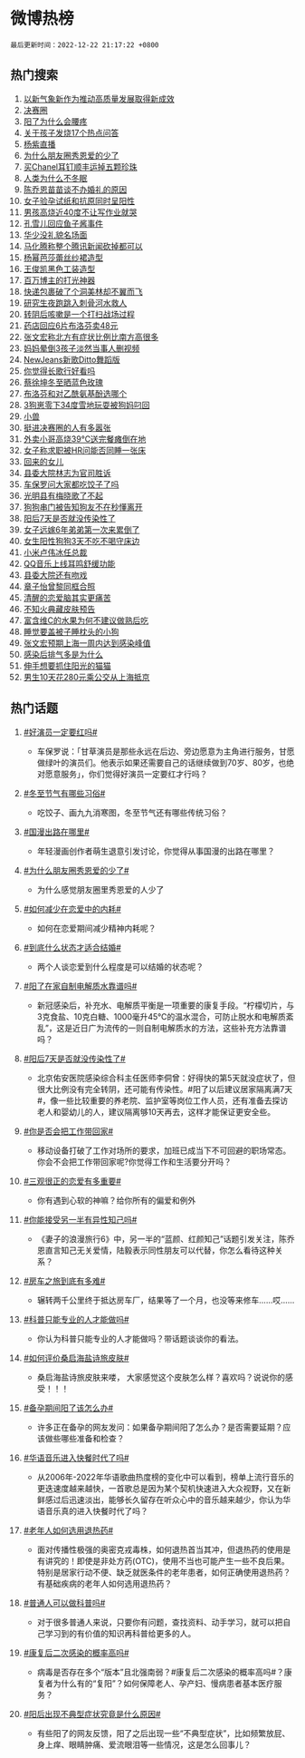 # 微博热榜

`最后更新时间：2022-12-22 21:17:22 +0800`

## 热门搜索

1. [以新气象新作为推动高质量发展取得新成效](https://m.weibo.cn/search?containerid=100103type%3D1%26t%3D10%26q%3D%23%E4%BB%A5%E6%96%B0%E6%B0%94%E8%B1%A1%E6%96%B0%E4%BD%9C%E4%B8%BA%E6%8E%A8%E5%8A%A8%E9%AB%98%E8%B4%A8%E9%87%8F%E5%8F%91%E5%B1%95%E5%8F%96%E5%BE%97%E6%96%B0%E6%88%90%E6%95%88%23&stream_entry_id=51&isnewpage=1&extparam=seat%3D1%26dgr%3D0%26pos%3D0%26c_type%3D51%26filter_type%3Drealtimehot%26cate%3D10103%26display_time%3D1671715041%26pre_seqid%3D1671715041605018944122&luicode=10000011&lfid=106003type%253D25%2526t%253D3%2526disable_hot%253D1%2526filter_type%253Drealtimehot)
1. [决赛圈](https://m.weibo.cn/search?containerid=100103type%3D1%26t%3D10%26q%3D%E5%86%B3%E8%B5%9B%E5%9C%88&stream_entry_id=31&isnewpage=1&extparam=seat%3D1%26dgr%3D0%26pos%3D0%26q%3D%25E5%2586%25B3%25E8%25B5%259B%25E5%259C%2588%26filter_type%3Drealtimehot%26cate%3D5001%26band_rank%3D1%26flag%3D1%26stream_entry_id%3D31%26c_type%3D31%26realpos%3D1%26lcate%3D5001%26display_time%3D1671715041%26pre_seqid%3D1671715041605018944122&luicode=10000011&lfid=106003type%253D25%2526t%253D3%2526disable_hot%253D1%2526filter_type%253Drealtimehot)
1. [阳了为什么会腰疼](https://m.weibo.cn/search?containerid=100103type%3D1%26t%3D10%26q%3D%23%E9%98%B3%E4%BA%86%E4%B8%BA%E4%BB%80%E4%B9%88%E4%BC%9A%E8%85%B0%E7%96%BC%23&stream_entry_id=31&isnewpage=1&extparam=seat%3D1%26dgr%3D0%26pos%3D1%26q%3D%2523%25E9%2598%25B3%25E4%25BA%2586%25E4%25B8%25BA%25E4%25BB%2580%25E4%25B9%2588%25E4%25BC%259A%25E8%2585%25B0%25E7%2596%25BC%2523%26filter_type%3Drealtimehot%26cate%3D5001%26band_rank%3D2%26flag%3D0%26stream_entry_id%3D31%26c_type%3D31%26realpos%3D2%26lcate%3D5001%26display_time%3D1671715041%26pre_seqid%3D1671715041605018944122&luicode=10000011&lfid=106003type%253D25%2526t%253D3%2526disable_hot%253D1%2526filter_type%253Drealtimehot)
1. [关于孩子发烧17个热点问答](https://m.weibo.cn/search?containerid=100103type%3D1%26t%3D10%26q%3D%23%E5%85%B3%E4%BA%8E%E5%AD%A9%E5%AD%90%E5%8F%91%E7%83%A717%E4%B8%AA%E7%83%AD%E7%82%B9%E9%97%AE%E7%AD%94%23&stream_entry_id=31&isnewpage=1&extparam=seat%3D1%26dgr%3D0%26pos%3D2%26q%3D%2523%25E5%2585%25B3%25E4%25BA%258E%25E5%25AD%25A9%25E5%25AD%2590%25E5%258F%2591%25E7%2583%25A717%25E4%25B8%25AA%25E7%2583%25AD%25E7%2582%25B9%25E9%2597%25AE%25E7%25AD%2594%2523%26filter_type%3Drealtimehot%26cate%3D5001%26band_rank%3D3%26flag%3D0%26stream_entry_id%3D31%26c_type%3D31%26realpos%3D3%26lcate%3D5001%26display_time%3D1671715041%26pre_seqid%3D1671715041605018944122&luicode=10000011&lfid=106003type%253D25%2526t%253D3%2526disable_hot%253D1%2526filter_type%253Drealtimehot)
1. [杨紫直播](https://m.weibo.cn/search?containerid=100103type%3D1%26t%3D10%26q%3D%23%E6%9D%A8%E7%B4%AB%E7%9B%B4%E6%92%AD%23&stream_entry_id=31&isnewpage=1&extparam=seat%3D1%26dgr%3D0%26pos%3D3%26q%3D%2523%25E6%259D%25A8%25E7%25B4%25AB%25E7%259B%25B4%25E6%2592%25AD%2523%26filter_type%3Drealtimehot%26cate%3D5001%26band_rank%3D4%26flag%3D1%26stream_entry_id%3D31%26c_type%3D31%26realpos%3D4%26lcate%3D5001%26display_time%3D1671715041%26pre_seqid%3D1671715041605018944122&luicode=10000011&lfid=106003type%253D25%2526t%253D3%2526disable_hot%253D1%2526filter_type%253Drealtimehot)
1. [为什么朋友圈秀恩爱的少了](https://m.weibo.cn/search?containerid=100103type%3D1%26t%3D10%26q%3D%23%E4%B8%BA%E4%BB%80%E4%B9%88%E6%9C%8B%E5%8F%8B%E5%9C%88%E7%A7%80%E6%81%A9%E7%88%B1%E7%9A%84%E5%B0%91%E4%BA%86%23&stream_entry_id=31&isnewpage=1&extparam=seat%3D1%26dgr%3D0%26pos%3D4%26q%3D%2523%25E4%25B8%25BA%25E4%25BB%2580%25E4%25B9%2588%25E6%259C%258B%25E5%258F%258B%25E5%259C%2588%25E7%25A7%2580%25E6%2581%25A9%25E7%2588%25B1%25E7%259A%2584%25E5%25B0%2591%25E4%25BA%2586%2523%26filter_type%3Drealtimehot%26cate%3D5001%26band_rank%3D5%26flag%3D1%26stream_entry_id%3D31%26c_type%3D31%26realpos%3D5%26lcate%3D5001%26display_time%3D1671715041%26pre_seqid%3D1671715041605018944122&luicode=10000011&lfid=106003type%253D25%2526t%253D3%2526disable_hot%253D1%2526filter_type%253Drealtimehot)
1. [买Chanel耳钉顺丰运掉五颗珍珠](https://m.weibo.cn/search?containerid=100103type%3D1%26t%3D10%26q%3D%23%E4%B9%B0Chanel%E8%80%B3%E9%92%89%E9%A1%BA%E4%B8%B0%E8%BF%90%E6%8E%89%E4%BA%94%E9%A2%97%E7%8F%8D%E7%8F%A0%23&stream_entry_id=31&isnewpage=1&extparam=seat%3D1%26dgr%3D0%26pos%3D5%26q%3D%2523%25E4%25B9%25B0Chanel%25E8%2580%25B3%25E9%2592%2589%25E9%25A1%25BA%25E4%25B8%25B0%25E8%25BF%2590%25E6%258E%2589%25E4%25BA%2594%25E9%25A2%2597%25E7%258F%258D%25E7%258F%25A0%2523%26filter_type%3Drealtimehot%26cate%3D5001%26band_rank%3D6%26flag%3D0%26stream_entry_id%3D31%26c_type%3D31%26realpos%3D6%26lcate%3D5001%26display_time%3D1671715041%26pre_seqid%3D1671715041605018944122&luicode=10000011&lfid=106003type%253D25%2526t%253D3%2526disable_hot%253D1%2526filter_type%253Drealtimehot)
1. [人类为什么不冬眠](https://m.weibo.cn/search?containerid=100103type%3D1%26t%3D10%26q%3D%23%E4%BA%BA%E7%B1%BB%E4%B8%BA%E4%BB%80%E4%B9%88%E4%B8%8D%E5%86%AC%E7%9C%A0%23&stream_entry_id=31&isnewpage=1&extparam=seat%3D1%26dgr%3D0%26adid%3D175722%26topic_ad%3D1%26pos%3D6%26q%3D%2523%25E4%25BA%25BA%25E7%25B1%25BB%25E4%25B8%25BA%25E4%25BB%2580%25E4%25B9%2588%25E4%25B8%258D%25E5%2586%25AC%25E7%259C%25A0%2523%26filter_type%3Drealtimehot%26cate%3D5001%26band_rank%3D7%26stream_entry_id%3D31%26c_type%3D31%26lcate%3D5001%26display_time%3D1671715041%26pre_seqid%3D1671715041605018944122&luicode=10000011&lfid=106003type%253D25%2526t%253D3%2526disable_hot%253D1%2526filter_type%253Drealtimehot)
1. [陈乔恩苗苗谈不办婚礼的原因](https://m.weibo.cn/search?containerid=100103type%3D1%26t%3D10%26q%3D%23%E9%99%88%E4%B9%94%E6%81%A9%E8%8B%97%E8%8B%97%E8%B0%88%E4%B8%8D%E5%8A%9E%E5%A9%9A%E7%A4%BC%E7%9A%84%E5%8E%9F%E5%9B%A0%23&stream_entry_id=31&isnewpage=1&extparam=seat%3D1%26dgr%3D0%26pos%3D7%26q%3D%2523%25E9%2599%2588%25E4%25B9%2594%25E6%2581%25A9%25E8%258B%2597%25E8%258B%2597%25E8%25B0%2588%25E4%25B8%258D%25E5%258A%259E%25E5%25A9%259A%25E7%25A4%25BC%25E7%259A%2584%25E5%258E%259F%25E5%259B%25A0%2523%26filter_type%3Drealtimehot%26cate%3D5001%26band_rank%3D7%26flag%3D2%26stream_entry_id%3D31%26c_type%3D31%26realpos%3D7%26lcate%3D5001%26display_time%3D1671715041%26pre_seqid%3D1671715041605018944122&luicode=10000011&lfid=106003type%253D25%2526t%253D3%2526disable_hot%253D1%2526filter_type%253Drealtimehot)
1. [女子验孕试纸和抗原同时呈阳性](https://m.weibo.cn/search?containerid=100103type%3D1%26t%3D10%26q%3D%23%E5%A5%B3%E5%AD%90%E9%AA%8C%E5%AD%95%E8%AF%95%E7%BA%B8%E5%92%8C%E6%8A%97%E5%8E%9F%E5%90%8C%E6%97%B6%E5%91%88%E9%98%B3%E6%80%A7%23&stream_entry_id=31&isnewpage=1&extparam=seat%3D1%26dgr%3D0%26pos%3D8%26q%3D%2523%25E5%25A5%25B3%25E5%25AD%2590%25E9%25AA%258C%25E5%25AD%2595%25E8%25AF%2595%25E7%25BA%25B8%25E5%2592%258C%25E6%258A%2597%25E5%258E%259F%25E5%2590%258C%25E6%2597%25B6%25E5%2591%2588%25E9%2598%25B3%25E6%2580%25A7%2523%26filter_type%3Drealtimehot%26cate%3D5001%26band_rank%3D8%26flag%3D2%26stream_entry_id%3D31%26c_type%3D31%26realpos%3D8%26lcate%3D5001%26display_time%3D1671715041%26pre_seqid%3D1671715041605018944122&luicode=10000011&lfid=106003type%253D25%2526t%253D3%2526disable_hot%253D1%2526filter_type%253Drealtimehot)
1. [男孩高烧近40度不让写作业就哭](https://m.weibo.cn/search?containerid=100103type%3D1%26t%3D10%26q%3D%23%E7%94%B7%E5%AD%A9%E9%AB%98%E7%83%A7%E8%BF%9140%E5%BA%A6%E4%B8%8D%E8%AE%A9%E5%86%99%E4%BD%9C%E4%B8%9A%E5%B0%B1%E5%93%AD%23&stream_entry_id=31&isnewpage=1&extparam=seat%3D1%26dgr%3D0%26pos%3D9%26q%3D%2523%25E7%2594%25B7%25E5%25AD%25A9%25E9%25AB%2598%25E7%2583%25A7%25E8%25BF%259140%25E5%25BA%25A6%25E4%25B8%258D%25E8%25AE%25A9%25E5%2586%2599%25E4%25BD%259C%25E4%25B8%259A%25E5%25B0%25B1%25E5%2593%25AD%2523%26filter_type%3Drealtimehot%26cate%3D5001%26band_rank%3D9%26flag%3D1%26stream_entry_id%3D31%26c_type%3D31%26realpos%3D9%26lcate%3D5001%26display_time%3D1671715041%26pre_seqid%3D1671715041605018944122&luicode=10000011&lfid=106003type%253D25%2526t%253D3%2526disable_hot%253D1%2526filter_type%253Drealtimehot)
1. [孔雪儿回应鱼子酱事件](https://m.weibo.cn/search?containerid=100103type%3D1%26t%3D10%26q%3D%23%E5%AD%94%E9%9B%AA%E5%84%BF%E5%9B%9E%E5%BA%94%E9%B1%BC%E5%AD%90%E9%85%B1%E4%BA%8B%E4%BB%B6%23&stream_entry_id=31&isnewpage=1&extparam=seat%3D1%26dgr%3D0%26pos%3D10%26q%3D%2523%25E5%25AD%2594%25E9%259B%25AA%25E5%2584%25BF%25E5%259B%259E%25E5%25BA%2594%25E9%25B1%25BC%25E5%25AD%2590%25E9%2585%25B1%25E4%25BA%258B%25E4%25BB%25B6%2523%26filter_type%3Drealtimehot%26cate%3D5001%26band_rank%3D10%26flag%3D2%26stream_entry_id%3D31%26c_type%3D31%26realpos%3D10%26lcate%3D5001%26display_time%3D1671715041%26pre_seqid%3D1671715041605018944122&luicode=10000011&lfid=106003type%253D25%2526t%253D3%2526disable_hot%253D1%2526filter_type%253Drealtimehot)
1. [华少没礼貌名场面](https://m.weibo.cn/search?containerid=100103type%3D1%26t%3D10%26q%3D%23%E5%8D%8E%E5%B0%91%E6%B2%A1%E7%A4%BC%E8%B2%8C%E5%90%8D%E5%9C%BA%E9%9D%A2%23&stream_entry_id=31&isnewpage=1&extparam=seat%3D1%26dgr%3D0%26pos%3D11%26q%3D%2523%25E5%258D%258E%25E5%25B0%2591%25E6%25B2%25A1%25E7%25A4%25BC%25E8%25B2%258C%25E5%2590%258D%25E5%259C%25BA%25E9%259D%25A2%2523%26filter_type%3Drealtimehot%26cate%3D5001%26band_rank%3D11%26flag%3D1%26stream_entry_id%3D31%26c_type%3D31%26realpos%3D11%26lcate%3D5001%26display_time%3D1671715041%26pre_seqid%3D1671715041605018944122&luicode=10000011&lfid=106003type%253D25%2526t%253D3%2526disable_hot%253D1%2526filter_type%253Drealtimehot)
1. [马化腾称整个腾讯新闻砍掉都可以](https://m.weibo.cn/search?containerid=100103type%3D1%26t%3D10%26q%3D%23%E9%A9%AC%E5%8C%96%E8%85%BE%E7%A7%B0%E6%95%B4%E4%B8%AA%E8%85%BE%E8%AE%AF%E6%96%B0%E9%97%BB%E7%A0%8D%E6%8E%89%E9%83%BD%E5%8F%AF%E4%BB%A5%23&stream_entry_id=31&isnewpage=1&extparam=seat%3D1%26dgr%3D0%26pos%3D12%26q%3D%2523%25E9%25A9%25AC%25E5%258C%2596%25E8%2585%25BE%25E7%25A7%25B0%25E6%2595%25B4%25E4%25B8%25AA%25E8%2585%25BE%25E8%25AE%25AF%25E6%2596%25B0%25E9%2597%25BB%25E7%25A0%258D%25E6%258E%2589%25E9%2583%25BD%25E5%258F%25AF%25E4%25BB%25A5%2523%26filter_type%3Drealtimehot%26cate%3D5001%26band_rank%3D12%26flag%3D0%26stream_entry_id%3D31%26c_type%3D31%26realpos%3D12%26lcate%3D5001%26display_time%3D1671715041%26pre_seqid%3D1671715041605018944122&luicode=10000011&lfid=106003type%253D25%2526t%253D3%2526disable_hot%253D1%2526filter_type%253Drealtimehot)
1. [杨幂芭莎蕾丝纱裙造型](https://m.weibo.cn/search?containerid=100103type%3D1%26t%3D10%26q%3D%23%E6%9D%A8%E5%B9%82%E8%8A%AD%E8%8E%8E%E8%95%BE%E4%B8%9D%E7%BA%B1%E8%A3%99%E9%80%A0%E5%9E%8B%23&stream_entry_id=31&isnewpage=1&extparam=seat%3D1%26dgr%3D0%26pos%3D13%26q%3D%2523%25E6%259D%25A8%25E5%25B9%2582%25E8%258A%25AD%25E8%258E%258E%25E8%2595%25BE%25E4%25B8%259D%25E7%25BA%25B1%25E8%25A3%2599%25E9%2580%25A0%25E5%259E%258B%2523%26filter_type%3Drealtimehot%26cate%3D5001%26band_rank%3D13%26flag%3D0%26stream_entry_id%3D31%26c_type%3D31%26realpos%3D13%26lcate%3D5001%26display_time%3D1671715041%26pre_seqid%3D1671715041605018944122&luicode=10000011&lfid=106003type%253D25%2526t%253D3%2526disable_hot%253D1%2526filter_type%253Drealtimehot)
1. [王俊凯黑色工装造型](https://m.weibo.cn/search?containerid=100103type%3D1%26t%3D10%26q%3D%23%E7%8E%8B%E4%BF%8A%E5%87%AF%E9%BB%91%E8%89%B2%E5%B7%A5%E8%A3%85%E9%80%A0%E5%9E%8B%23&stream_entry_id=31&isnewpage=1&extparam=seat%3D1%26dgr%3D0%26pos%3D14%26q%3D%2523%25E7%258E%258B%25E4%25BF%258A%25E5%2587%25AF%25E9%25BB%2591%25E8%2589%25B2%25E5%25B7%25A5%25E8%25A3%2585%25E9%2580%25A0%25E5%259E%258B%2523%26filter_type%3Drealtimehot%26cate%3D5001%26band_rank%3D14%26flag%3D1%26stream_entry_id%3D31%26c_type%3D31%26realpos%3D14%26lcate%3D5001%26display_time%3D1671715041%26pre_seqid%3D1671715041605018944122&luicode=10000011&lfid=106003type%253D25%2526t%253D3%2526disable_hot%253D1%2526filter_type%253Drealtimehot)
1. [百万博主的打光神器](https://m.weibo.cn/search?containerid=100103type%3D1%26t%3D10%26q%3D%23%E7%99%BE%E4%B8%87%E5%8D%9A%E4%B8%BB%E7%9A%84%E6%89%93%E5%85%89%E7%A5%9E%E5%99%A8%23&stream_entry_id=31&isnewpage=1&extparam=seat%3D1%26dgr%3D0%26adid%3D175963%26pos%3D15%26q%3D%2523%25E7%2599%25BE%25E4%25B8%2587%25E5%258D%259A%25E4%25B8%25BB%25E7%259A%2584%25E6%2589%2593%25E5%2585%2589%25E7%25A5%259E%25E5%2599%25A8%2523%26filter_type%3Drealtimehot%26cate%3D5001%26band_rank%3D15%26flag%3D0%26stream_entry_id%3D31%26c_type%3D31%26realpos%3D15%26lcate%3D5001%26display_time%3D1671715041%26pre_seqid%3D1671715041605018944122&luicode=10000011&lfid=106003type%253D25%2526t%253D3%2526disable_hot%253D1%2526filter_type%253Drealtimehot)
1. [快递包裹破了个洞美林却不翼而飞](https://m.weibo.cn/search?containerid=100103type%3D1%26t%3D10%26q%3D%23%E5%BF%AB%E9%80%92%E5%8C%85%E8%A3%B9%E7%A0%B4%E4%BA%86%E4%B8%AA%E6%B4%9E%E7%BE%8E%E6%9E%97%E5%8D%B4%E4%B8%8D%E7%BF%BC%E8%80%8C%E9%A3%9E%23&stream_entry_id=31&isnewpage=1&extparam=seat%3D1%26dgr%3D0%26pos%3D16%26q%3D%2523%25E5%25BF%25AB%25E9%2580%2592%25E5%258C%2585%25E8%25A3%25B9%25E7%25A0%25B4%25E4%25BA%2586%25E4%25B8%25AA%25E6%25B4%259E%25E7%25BE%258E%25E6%259E%2597%25E5%258D%25B4%25E4%25B8%258D%25E7%25BF%25BC%25E8%2580%258C%25E9%25A3%259E%2523%26filter_type%3Drealtimehot%26cate%3D5001%26band_rank%3D16%26flag%3D1%26stream_entry_id%3D31%26c_type%3D31%26realpos%3D16%26lcate%3D5001%26display_time%3D1671715041%26pre_seqid%3D1671715041605018944122&luicode=10000011&lfid=106003type%253D25%2526t%253D3%2526disable_hot%253D1%2526filter_type%253Drealtimehot)
1. [研究生夜跑跳入刺骨河水救人](https://m.weibo.cn/search?containerid=100103type%3D1%26t%3D10%26q%3D%23%E7%A0%94%E7%A9%B6%E7%94%9F%E5%A4%9C%E8%B7%91%E8%B7%B3%E5%85%A5%E5%88%BA%E9%AA%A8%E6%B2%B3%E6%B0%B4%E6%95%91%E4%BA%BA%23&stream_entry_id=31&isnewpage=1&extparam=seat%3D1%26dgr%3D0%26pos%3D17%26q%3D%2523%25E7%25A0%2594%25E7%25A9%25B6%25E7%2594%259F%25E5%25A4%259C%25E8%25B7%2591%25E8%25B7%25B3%25E5%2585%25A5%25E5%2588%25BA%25E9%25AA%25A8%25E6%25B2%25B3%25E6%25B0%25B4%25E6%2595%2591%25E4%25BA%25BA%2523%26filter_type%3Drealtimehot%26cate%3D5001%26band_rank%3D17%26flag%3D0%26stream_entry_id%3D31%26c_type%3D31%26realpos%3D17%26lcate%3D5001%26display_time%3D1671715041%26pre_seqid%3D1671715041605018944122&luicode=10000011&lfid=106003type%253D25%2526t%253D3%2526disable_hot%253D1%2526filter_type%253Drealtimehot)
1. [转阴后咳嗽是一个打扫战场过程](https://m.weibo.cn/search?containerid=100103type%3D1%26t%3D10%26q%3D%23%E8%BD%AC%E9%98%B4%E5%90%8E%E5%92%B3%E5%97%BD%E6%98%AF%E4%B8%80%E4%B8%AA%E6%89%93%E6%89%AB%E6%88%98%E5%9C%BA%E8%BF%87%E7%A8%8B%23&stream_entry_id=31&isnewpage=1&extparam=seat%3D1%26dgr%3D0%26pos%3D18%26q%3D%2523%25E8%25BD%25AC%25E9%2598%25B4%25E5%2590%258E%25E5%2592%25B3%25E5%2597%25BD%25E6%2598%25AF%25E4%25B8%2580%25E4%25B8%25AA%25E6%2589%2593%25E6%2589%25AB%25E6%2588%2598%25E5%259C%25BA%25E8%25BF%2587%25E7%25A8%258B%2523%26filter_type%3Drealtimehot%26cate%3D5001%26band_rank%3D18%26flag%3D2%26stream_entry_id%3D31%26c_type%3D31%26realpos%3D18%26lcate%3D5001%26display_time%3D1671715041%26pre_seqid%3D1671715041605018944122&luicode=10000011&lfid=106003type%253D25%2526t%253D3%2526disable_hot%253D1%2526filter_type%253Drealtimehot)
1. [药店回应6片布洛芬卖48元](https://m.weibo.cn/search?containerid=100103type%3D1%26t%3D10%26q%3D%23%E8%8D%AF%E5%BA%97%E5%9B%9E%E5%BA%946%E7%89%87%E5%B8%83%E6%B4%9B%E8%8A%AC%E5%8D%9648%E5%85%83%23&stream_entry_id=31&isnewpage=1&extparam=seat%3D1%26dgr%3D0%26pos%3D19%26q%3D%2523%25E8%258D%25AF%25E5%25BA%2597%25E5%259B%259E%25E5%25BA%25946%25E7%2589%2587%25E5%25B8%2583%25E6%25B4%259B%25E8%258A%25AC%25E5%258D%259648%25E5%2585%2583%2523%26filter_type%3Drealtimehot%26cate%3D5001%26band_rank%3D19%26flag%3D0%26stream_entry_id%3D31%26c_type%3D31%26realpos%3D19%26lcate%3D5001%26display_time%3D1671715041%26pre_seqid%3D1671715041605018944122&luicode=10000011&lfid=106003type%253D25%2526t%253D3%2526disable_hot%253D1%2526filter_type%253Drealtimehot)
1. [张文宏称北方有症状比例比南方高很多](https://m.weibo.cn/search?containerid=100103type%3D1%26t%3D10%26q%3D%23%E5%BC%A0%E6%96%87%E5%AE%8F%E7%A7%B0%E5%8C%97%E6%96%B9%E6%9C%89%E7%97%87%E7%8A%B6%E6%AF%94%E4%BE%8B%E6%AF%94%E5%8D%97%E6%96%B9%E9%AB%98%E5%BE%88%E5%A4%9A%23&stream_entry_id=31&isnewpage=1&extparam=seat%3D1%26dgr%3D0%26pos%3D20%26q%3D%2523%25E5%25BC%25A0%25E6%2596%2587%25E5%25AE%258F%25E7%25A7%25B0%25E5%258C%2597%25E6%2596%25B9%25E6%259C%2589%25E7%2597%2587%25E7%258A%25B6%25E6%25AF%2594%25E4%25BE%258B%25E6%25AF%2594%25E5%258D%2597%25E6%2596%25B9%25E9%25AB%2598%25E5%25BE%2588%25E5%25A4%259A%2523%26filter_type%3Drealtimehot%26cate%3D5001%26band_rank%3D20%26flag%3D0%26stream_entry_id%3D31%26c_type%3D31%26realpos%3D20%26lcate%3D5001%26display_time%3D1671715041%26pre_seqid%3D1671715041605018944122&luicode=10000011&lfid=106003type%253D25%2526t%253D3%2526disable_hot%253D1%2526filter_type%253Drealtimehot)
1. [妈妈晕倒3孩子淡然当事人删视频](https://m.weibo.cn/search?containerid=100103type%3D1%26t%3D10%26q%3D%23%E5%A6%88%E5%A6%88%E6%99%95%E5%80%923%E5%AD%A9%E5%AD%90%E6%B7%A1%E7%84%B6%E5%BD%93%E4%BA%8B%E4%BA%BA%E5%88%A0%E8%A7%86%E9%A2%91%23&stream_entry_id=31&isnewpage=1&extparam=seat%3D1%26dgr%3D0%26pos%3D21%26q%3D%2523%25E5%25A6%2588%25E5%25A6%2588%25E6%2599%2595%25E5%2580%25923%25E5%25AD%25A9%25E5%25AD%2590%25E6%25B7%25A1%25E7%2584%25B6%25E5%25BD%2593%25E4%25BA%258B%25E4%25BA%25BA%25E5%2588%25A0%25E8%25A7%2586%25E9%25A2%2591%2523%26filter_type%3Drealtimehot%26cate%3D5001%26band_rank%3D21%26flag%3D2%26stream_entry_id%3D31%26c_type%3D31%26realpos%3D21%26lcate%3D5001%26display_time%3D1671715041%26pre_seqid%3D1671715041605018944122&luicode=10000011&lfid=106003type%253D25%2526t%253D3%2526disable_hot%253D1%2526filter_type%253Drealtimehot)
1. [NewJeans新歌Ditto舞蹈版](https://m.weibo.cn/search?containerid=100103type%3D1%26t%3D10%26q%3D%23NewJeans%E6%96%B0%E6%AD%8CDitto%E8%88%9E%E8%B9%88%E7%89%88%23&stream_entry_id=31&isnewpage=1&extparam=seat%3D1%26dgr%3D0%26pos%3D22%26q%3D%2523NewJeans%25E6%2596%25B0%25E6%25AD%258CDitto%25E8%2588%259E%25E8%25B9%2588%25E7%2589%2588%2523%26filter_type%3Drealtimehot%26cate%3D5001%26band_rank%3D22%26flag%3D1%26stream_entry_id%3D31%26c_type%3D31%26realpos%3D22%26lcate%3D5001%26display_time%3D1671715041%26pre_seqid%3D1671715041605018944122&luicode=10000011&lfid=106003type%253D25%2526t%253D3%2526disable_hot%253D1%2526filter_type%253Drealtimehot)
1. [你觉得长歌行好看吗](https://m.weibo.cn/search?containerid=100103type%3D1%26t%3D10%26q%3D%23%E4%BD%A0%E8%A7%89%E5%BE%97%E9%95%BF%E6%AD%8C%E8%A1%8C%E5%A5%BD%E7%9C%8B%E5%90%97%23&stream_entry_id=31&isnewpage=1&extparam=seat%3D1%26dgr%3D0%26pos%3D23%26q%3D%2523%25E4%25BD%25A0%25E8%25A7%2589%25E5%25BE%2597%25E9%2595%25BF%25E6%25AD%258C%25E8%25A1%258C%25E5%25A5%25BD%25E7%259C%258B%25E5%2590%2597%2523%26filter_type%3Drealtimehot%26cate%3D5001%26band_rank%3D23%26flag%3D1%26stream_entry_id%3D31%26c_type%3D31%26realpos%3D23%26lcate%3D5001%26display_time%3D1671715041%26pre_seqid%3D1671715041605018944122&luicode=10000011&lfid=106003type%253D25%2526t%253D3%2526disable_hot%253D1%2526filter_type%253Drealtimehot)
1. [蔡徐坤冬至晒蓝色玫瑰](https://m.weibo.cn/search?containerid=100103type%3D1%26t%3D10%26q%3D%23%E8%94%A1%E5%BE%90%E5%9D%A4%E5%86%AC%E8%87%B3%E6%99%92%E8%93%9D%E8%89%B2%E7%8E%AB%E7%91%B0%23&stream_entry_id=31&isnewpage=1&extparam=seat%3D1%26dgr%3D0%26pos%3D24%26q%3D%2523%25E8%2594%25A1%25E5%25BE%2590%25E5%259D%25A4%25E5%2586%25AC%25E8%2587%25B3%25E6%2599%2592%25E8%2593%259D%25E8%2589%25B2%25E7%258E%25AB%25E7%2591%25B0%2523%26filter_type%3Drealtimehot%26cate%3D5001%26band_rank%3D24%26flag%3D1%26stream_entry_id%3D31%26c_type%3D31%26realpos%3D24%26lcate%3D5001%26display_time%3D1671715041%26pre_seqid%3D1671715041605018944122&luicode=10000011&lfid=106003type%253D25%2526t%253D3%2526disable_hot%253D1%2526filter_type%253Drealtimehot)
1. [布洛芬和对乙酰氨基酚选哪个](https://m.weibo.cn/search?containerid=100103type%3D1%26t%3D10%26q%3D%23%E5%B8%83%E6%B4%9B%E8%8A%AC%E5%92%8C%E5%AF%B9%E4%B9%99%E9%85%B0%E6%B0%A8%E5%9F%BA%E9%85%9A%E9%80%89%E5%93%AA%E4%B8%AA%23&stream_entry_id=31&isnewpage=1&extparam=seat%3D1%26dgr%3D0%26pos%3D25%26q%3D%2523%25E5%25B8%2583%25E6%25B4%259B%25E8%258A%25AC%25E5%2592%258C%25E5%25AF%25B9%25E4%25B9%2599%25E9%2585%25B0%25E6%25B0%25A8%25E5%259F%25BA%25E9%2585%259A%25E9%2580%2589%25E5%2593%25AA%25E4%25B8%25AA%2523%26filter_type%3Drealtimehot%26cate%3D5001%26band_rank%3D25%26flag%3D0%26stream_entry_id%3D31%26c_type%3D31%26realpos%3D25%26lcate%3D5001%26display_time%3D1671715041%26pre_seqid%3D1671715041605018944122&luicode=10000011&lfid=106003type%253D25%2526t%253D3%2526disable_hot%253D1%2526filter_type%253Drealtimehot)
1. [3狗崽零下34度雪地玩耍被狗妈叼回](https://m.weibo.cn/search?containerid=100103type%3D1%26t%3D10%26q%3D%233%E7%8B%97%E5%B4%BD%E9%9B%B6%E4%B8%8B34%E5%BA%A6%E9%9B%AA%E5%9C%B0%E7%8E%A9%E8%80%8D%E8%A2%AB%E7%8B%97%E5%A6%88%E5%8F%BC%E5%9B%9E%23&stream_entry_id=31&isnewpage=1&extparam=seat%3D1%26dgr%3D0%26pos%3D26%26q%3D%25233%25E7%258B%2597%25E5%25B4%25BD%25E9%259B%25B6%25E4%25B8%258B34%25E5%25BA%25A6%25E9%259B%25AA%25E5%259C%25B0%25E7%258E%25A9%25E8%2580%258D%25E8%25A2%25AB%25E7%258B%2597%25E5%25A6%2588%25E5%258F%25BC%25E5%259B%259E%2523%26filter_type%3Drealtimehot%26cate%3D5001%26band_rank%3D26%26flag%3D1%26stream_entry_id%3D31%26c_type%3D31%26realpos%3D26%26lcate%3D5001%26display_time%3D1671715041%26pre_seqid%3D1671715041605018944122&luicode=10000011&lfid=106003type%253D25%2526t%253D3%2526disable_hot%253D1%2526filter_type%253Drealtimehot)
1. [小兽](https://m.weibo.cn/search?containerid=100103type%3D1%26t%3D10%26q%3D%E5%B0%8F%E5%85%BD&stream_entry_id=31&isnewpage=1&extparam=seat%3D1%26dgr%3D0%26pos%3D27%26q%3D%25E5%25B0%258F%25E5%2585%25BD%26filter_type%3Drealtimehot%26cate%3D5001%26band_rank%3D27%26flag%3D1%26stream_entry_id%3D31%26c_type%3D31%26realpos%3D27%26lcate%3D5001%26display_time%3D1671715041%26pre_seqid%3D1671715041605018944122&luicode=10000011&lfid=106003type%253D25%2526t%253D3%2526disable_hot%253D1%2526filter_type%253Drealtimehot)
1. [挺进决赛圈的人有多嚣张](https://m.weibo.cn/search?containerid=100103type%3D1%26t%3D10%26q%3D%23%E6%8C%BA%E8%BF%9B%E5%86%B3%E8%B5%9B%E5%9C%88%E7%9A%84%E4%BA%BA%E6%9C%89%E5%A4%9A%E5%9A%A3%E5%BC%A0%23&stream_entry_id=31&isnewpage=1&extparam=seat%3D1%26dgr%3D0%26pos%3D28%26q%3D%2523%25E6%258C%25BA%25E8%25BF%259B%25E5%2586%25B3%25E8%25B5%259B%25E5%259C%2588%25E7%259A%2584%25E4%25BA%25BA%25E6%259C%2589%25E5%25A4%259A%25E5%259A%25A3%25E5%25BC%25A0%2523%26filter_type%3Drealtimehot%26cate%3D5001%26band_rank%3D28%26flag%3D1%26stream_entry_id%3D31%26c_type%3D31%26realpos%3D28%26lcate%3D5001%26display_time%3D1671715041%26pre_seqid%3D1671715041605018944122&luicode=10000011&lfid=106003type%253D25%2526t%253D3%2526disable_hot%253D1%2526filter_type%253Drealtimehot)
1. [外卖小哥高烧39℃送完餐瘫倒在地](https://m.weibo.cn/search?containerid=100103type%3D1%26t%3D10%26q%3D%23%E5%A4%96%E5%8D%96%E5%B0%8F%E5%93%A5%E9%AB%98%E7%83%A739%E2%84%83%E9%80%81%E5%AE%8C%E9%A4%90%E7%98%AB%E5%80%92%E5%9C%A8%E5%9C%B0%23&stream_entry_id=31&isnewpage=1&extparam=seat%3D1%26dgr%3D0%26pos%3D29%26q%3D%2523%25E5%25A4%2596%25E5%258D%2596%25E5%25B0%258F%25E5%2593%25A5%25E9%25AB%2598%25E7%2583%25A739%25E2%2584%2583%25E9%2580%2581%25E5%25AE%258C%25E9%25A4%2590%25E7%2598%25AB%25E5%2580%2592%25E5%259C%25A8%25E5%259C%25B0%2523%26filter_type%3Drealtimehot%26cate%3D5001%26band_rank%3D29%26flag%3D0%26stream_entry_id%3D31%26c_type%3D31%26realpos%3D29%26lcate%3D5001%26display_time%3D1671715041%26pre_seqid%3D1671715041605018944122&luicode=10000011&lfid=106003type%253D25%2526t%253D3%2526disable_hot%253D1%2526filter_type%253Drealtimehot)
1. [女子称求职被HR问能否同睡一张床](https://m.weibo.cn/search?containerid=100103type%3D1%26t%3D10%26q%3D%23%E5%A5%B3%E5%AD%90%E7%A7%B0%E6%B1%82%E8%81%8C%E8%A2%ABHR%E9%97%AE%E8%83%BD%E5%90%A6%E5%90%8C%E7%9D%A1%E4%B8%80%E5%BC%A0%E5%BA%8A%23&stream_entry_id=31&isnewpage=1&extparam=seat%3D1%26dgr%3D0%26pos%3D30%26q%3D%2523%25E5%25A5%25B3%25E5%25AD%2590%25E7%25A7%25B0%25E6%25B1%2582%25E8%2581%258C%25E8%25A2%25ABHR%25E9%2597%25AE%25E8%2583%25BD%25E5%2590%25A6%25E5%2590%258C%25E7%259D%25A1%25E4%25B8%2580%25E5%25BC%25A0%25E5%25BA%258A%2523%26filter_type%3Drealtimehot%26cate%3D5001%26band_rank%3D30%26flag%3D0%26stream_entry_id%3D31%26c_type%3D31%26realpos%3D30%26lcate%3D5001%26display_time%3D1671715041%26pre_seqid%3D1671715041605018944122&luicode=10000011&lfid=106003type%253D25%2526t%253D3%2526disable_hot%253D1%2526filter_type%253Drealtimehot)
1. [回来的女儿](https://m.weibo.cn/search?containerid=100103type%3D1%26t%3D10%26q%3D%E5%9B%9E%E6%9D%A5%E7%9A%84%E5%A5%B3%E5%84%BF&stream_entry_id=31&isnewpage=1&extparam=seat%3D1%26dgr%3D0%26pos%3D31%26q%3D%25E5%259B%259E%25E6%259D%25A5%25E7%259A%2584%25E5%25A5%25B3%25E5%2584%25BF%26filter_type%3Drealtimehot%26cate%3D5001%26band_rank%3D31%26flag%3D1%26stream_entry_id%3D31%26c_type%3D31%26realpos%3D31%26lcate%3D5001%26display_time%3D1671715041%26pre_seqid%3D1671715041605018944122&luicode=10000011&lfid=106003type%253D25%2526t%253D3%2526disable_hot%253D1%2526filter_type%253Drealtimehot)
1. [县委大院林志为官司胜诉](https://m.weibo.cn/search?containerid=100103type%3D1%26t%3D10%26q%3D%23%E5%8E%BF%E5%A7%94%E5%A4%A7%E9%99%A2%E6%9E%97%E5%BF%97%E4%B8%BA%E5%AE%98%E5%8F%B8%E8%83%9C%E8%AF%89%23&stream_entry_id=31&isnewpage=1&extparam=seat%3D1%26dgr%3D0%26pos%3D32%26q%3D%2523%25E5%258E%25BF%25E5%25A7%2594%25E5%25A4%25A7%25E9%2599%25A2%25E6%259E%2597%25E5%25BF%2597%25E4%25B8%25BA%25E5%25AE%2598%25E5%258F%25B8%25E8%2583%259C%25E8%25AF%2589%2523%26filter_type%3Drealtimehot%26cate%3D5001%26band_rank%3D32%26flag%3D1%26stream_entry_id%3D31%26c_type%3D31%26realpos%3D32%26lcate%3D5001%26display_time%3D1671715041%26pre_seqid%3D1671715041605018944122&luicode=10000011&lfid=106003type%253D25%2526t%253D3%2526disable_hot%253D1%2526filter_type%253Drealtimehot)
1. [车保罗问大家都吃饺子了吗](https://m.weibo.cn/search?containerid=100103type%3D1%26t%3D10%26q%3D%23%E8%BD%A6%E4%BF%9D%E7%BD%97%E9%97%AE%E5%A4%A7%E5%AE%B6%E9%83%BD%E5%90%83%E9%A5%BA%E5%AD%90%E4%BA%86%E5%90%97%23&stream_entry_id=31&isnewpage=1&extparam=seat%3D1%26dgr%3D0%26pos%3D33%26q%3D%2523%25E8%25BD%25A6%25E4%25BF%259D%25E7%25BD%2597%25E9%2597%25AE%25E5%25A4%25A7%25E5%25AE%25B6%25E9%2583%25BD%25E5%2590%2583%25E9%25A5%25BA%25E5%25AD%2590%25E4%25BA%2586%25E5%2590%2597%2523%26filter_type%3Drealtimehot%26cate%3D5001%26band_rank%3D33%26flag%3D0%26stream_entry_id%3D31%26c_type%3D31%26realpos%3D33%26lcate%3D5001%26display_time%3D1671715041%26pre_seqid%3D1671715041605018944122&luicode=10000011&lfid=106003type%253D25%2526t%253D3%2526disable_hot%253D1%2526filter_type%253Drealtimehot)
1. [光明县有梅晓歌了不起](https://m.weibo.cn/search?containerid=100103type%3D1%26t%3D10%26q%3D%23%E5%85%89%E6%98%8E%E5%8E%BF%E6%9C%89%E6%A2%85%E6%99%93%E6%AD%8C%E4%BA%86%E4%B8%8D%E8%B5%B7%23&stream_entry_id=31&isnewpage=1&extparam=seat%3D1%26dgr%3D0%26pos%3D34%26q%3D%2523%25E5%2585%2589%25E6%2598%258E%25E5%258E%25BF%25E6%259C%2589%25E6%25A2%2585%25E6%2599%2593%25E6%25AD%258C%25E4%25BA%2586%25E4%25B8%258D%25E8%25B5%25B7%2523%26filter_type%3Drealtimehot%26cate%3D5001%26band_rank%3D34%26flag%3D1%26stream_entry_id%3D31%26c_type%3D31%26realpos%3D34%26lcate%3D5001%26display_time%3D1671715041%26pre_seqid%3D1671715041605018944122&luicode=10000011&lfid=106003type%253D25%2526t%253D3%2526disable_hot%253D1%2526filter_type%253Drealtimehot)
1. [狗狗串门被告知狗友不在秒懂离开](https://m.weibo.cn/search?containerid=100103type%3D1%26t%3D10%26q%3D%23%E7%8B%97%E7%8B%97%E4%B8%B2%E9%97%A8%E8%A2%AB%E5%91%8A%E7%9F%A5%E7%8B%97%E5%8F%8B%E4%B8%8D%E5%9C%A8%E7%A7%92%E6%87%82%E7%A6%BB%E5%BC%80%23&stream_entry_id=31&isnewpage=1&extparam=seat%3D1%26dgr%3D0%26pos%3D35%26q%3D%2523%25E7%258B%2597%25E7%258B%2597%25E4%25B8%25B2%25E9%2597%25A8%25E8%25A2%25AB%25E5%2591%258A%25E7%259F%25A5%25E7%258B%2597%25E5%258F%258B%25E4%25B8%258D%25E5%259C%25A8%25E7%25A7%2592%25E6%2587%2582%25E7%25A6%25BB%25E5%25BC%2580%2523%26filter_type%3Drealtimehot%26cate%3D5001%26band_rank%3D35%26flag%3D0%26stream_entry_id%3D31%26c_type%3D31%26realpos%3D35%26lcate%3D5001%26display_time%3D1671715041%26pre_seqid%3D1671715041605018944122&luicode=10000011&lfid=106003type%253D25%2526t%253D3%2526disable_hot%253D1%2526filter_type%253Drealtimehot)
1. [阳后7天是否就没传染性了](https://m.weibo.cn/search?containerid=100103type%3D1%26t%3D10%26q%3D%23%E9%98%B3%E5%90%8E7%E5%A4%A9%E6%98%AF%E5%90%A6%E5%B0%B1%E6%B2%A1%E4%BC%A0%E6%9F%93%E6%80%A7%E4%BA%86%23&stream_entry_id=31&isnewpage=1&extparam=seat%3D1%26dgr%3D0%26pos%3D36%26q%3D%2523%25E9%2598%25B3%25E5%2590%258E7%25E5%25A4%25A9%25E6%2598%25AF%25E5%2590%25A6%25E5%25B0%25B1%25E6%25B2%25A1%25E4%25BC%25A0%25E6%259F%2593%25E6%2580%25A7%25E4%25BA%2586%2523%26filter_type%3Drealtimehot%26cate%3D5001%26band_rank%3D36%26flag%3D0%26stream_entry_id%3D31%26c_type%3D31%26realpos%3D36%26lcate%3D5001%26display_time%3D1671715041%26pre_seqid%3D1671715041605018944122&luicode=10000011&lfid=106003type%253D25%2526t%253D3%2526disable_hot%253D1%2526filter_type%253Drealtimehot)
1. [女子远嫁6年弟弟第一次来累倒了](https://m.weibo.cn/search?containerid=100103type%3D1%26t%3D10%26q%3D%23%E5%A5%B3%E5%AD%90%E8%BF%9C%E5%AB%816%E5%B9%B4%E5%BC%9F%E5%BC%9F%E7%AC%AC%E4%B8%80%E6%AC%A1%E6%9D%A5%E7%B4%AF%E5%80%92%E4%BA%86%23&stream_entry_id=31&isnewpage=1&extparam=seat%3D1%26dgr%3D0%26pos%3D37%26q%3D%2523%25E5%25A5%25B3%25E5%25AD%2590%25E8%25BF%259C%25E5%25AB%25816%25E5%25B9%25B4%25E5%25BC%259F%25E5%25BC%259F%25E7%25AC%25AC%25E4%25B8%2580%25E6%25AC%25A1%25E6%259D%25A5%25E7%25B4%25AF%25E5%2580%2592%25E4%25BA%2586%2523%26filter_type%3Drealtimehot%26cate%3D5001%26band_rank%3D37%26flag%3D0%26stream_entry_id%3D31%26c_type%3D31%26realpos%3D37%26lcate%3D5001%26display_time%3D1671715041%26pre_seqid%3D1671715041605018944122&luicode=10000011&lfid=106003type%253D25%2526t%253D3%2526disable_hot%253D1%2526filter_type%253Drealtimehot)
1. [女生阳性狗狗3天不吃不喝守床边](https://m.weibo.cn/search?containerid=100103type%3D1%26t%3D10%26q%3D%23%E5%A5%B3%E7%94%9F%E9%98%B3%E6%80%A7%E7%8B%97%E7%8B%973%E5%A4%A9%E4%B8%8D%E5%90%83%E4%B8%8D%E5%96%9D%E5%AE%88%E5%BA%8A%E8%BE%B9%23&stream_entry_id=31&isnewpage=1&extparam=seat%3D1%26dgr%3D0%26pos%3D38%26q%3D%2523%25E5%25A5%25B3%25E7%2594%259F%25E9%2598%25B3%25E6%2580%25A7%25E7%258B%2597%25E7%258B%25973%25E5%25A4%25A9%25E4%25B8%258D%25E5%2590%2583%25E4%25B8%258D%25E5%2596%259D%25E5%25AE%2588%25E5%25BA%258A%25E8%25BE%25B9%2523%26filter_type%3Drealtimehot%26cate%3D5001%26band_rank%3D38%26flag%3D0%26stream_entry_id%3D31%26c_type%3D31%26realpos%3D38%26lcate%3D5001%26display_time%3D1671715041%26pre_seqid%3D1671715041605018944122&luicode=10000011&lfid=106003type%253D25%2526t%253D3%2526disable_hot%253D1%2526filter_type%253Drealtimehot)
1. [小米卢伟冰任总裁](https://m.weibo.cn/search?containerid=100103type%3D1%26t%3D10%26q%3D%23%E5%B0%8F%E7%B1%B3%E5%8D%A2%E4%BC%9F%E5%86%B0%E4%BB%BB%E6%80%BB%E8%A3%81%23&stream_entry_id=31&isnewpage=1&extparam=seat%3D1%26dgr%3D0%26pos%3D39%26q%3D%2523%25E5%25B0%258F%25E7%25B1%25B3%25E5%258D%25A2%25E4%25BC%259F%25E5%2586%25B0%25E4%25BB%25BB%25E6%2580%25BB%25E8%25A3%2581%2523%26filter_type%3Drealtimehot%26cate%3D5001%26band_rank%3D39%26flag%3D0%26stream_entry_id%3D31%26c_type%3D31%26realpos%3D39%26lcate%3D5001%26display_time%3D1671715041%26pre_seqid%3D1671715041605018944122&luicode=10000011&lfid=106003type%253D25%2526t%253D3%2526disable_hot%253D1%2526filter_type%253Drealtimehot)
1. [QQ音乐上线耳鸣舒缓功能](https://m.weibo.cn/search?containerid=100103type%3D1%26t%3D10%26q%3D%23QQ%E9%9F%B3%E4%B9%90%E4%B8%8A%E7%BA%BF%E8%80%B3%E9%B8%A3%E8%88%92%E7%BC%93%E5%8A%9F%E8%83%BD%23&stream_entry_id=31&isnewpage=1&extparam=seat%3D1%26dgr%3D0%26pos%3D40%26q%3D%2523QQ%25E9%259F%25B3%25E4%25B9%2590%25E4%25B8%258A%25E7%25BA%25BF%25E8%2580%25B3%25E9%25B8%25A3%25E8%2588%2592%25E7%25BC%2593%25E5%258A%259F%25E8%2583%25BD%2523%26filter_type%3Drealtimehot%26cate%3D5001%26band_rank%3D40%26flag%3D1%26stream_entry_id%3D31%26c_type%3D31%26realpos%3D40%26lcate%3D5001%26display_time%3D1671715041%26pre_seqid%3D1671715041605018944122&luicode=10000011&lfid=106003type%253D25%2526t%253D3%2526disable_hot%253D1%2526filter_type%253Drealtimehot)
1. [县委大院还有吻戏](https://m.weibo.cn/search?containerid=100103type%3D1%26t%3D10%26q%3D%23%E5%8E%BF%E5%A7%94%E5%A4%A7%E9%99%A2%E8%BF%98%E6%9C%89%E5%90%BB%E6%88%8F%23&stream_entry_id=31&isnewpage=1&extparam=seat%3D1%26dgr%3D0%26pos%3D41%26q%3D%2523%25E5%258E%25BF%25E5%25A7%2594%25E5%25A4%25A7%25E9%2599%25A2%25E8%25BF%2598%25E6%259C%2589%25E5%2590%25BB%25E6%2588%258F%2523%26filter_type%3Drealtimehot%26cate%3D5001%26band_rank%3D41%26flag%3D0%26stream_entry_id%3D31%26c_type%3D31%26realpos%3D41%26lcate%3D5001%26display_time%3D1671715041%26pre_seqid%3D1671715041605018944122&luicode=10000011&lfid=106003type%253D25%2526t%253D3%2526disable_hot%253D1%2526filter_type%253Drealtimehot)
1. [章子怡曾黎同框合照](https://m.weibo.cn/search?containerid=100103type%3D1%26t%3D10%26q%3D%23%E7%AB%A0%E5%AD%90%E6%80%A1%E6%9B%BE%E9%BB%8E%E5%90%8C%E6%A1%86%E5%90%88%E7%85%A7%23&stream_entry_id=31&isnewpage=1&extparam=seat%3D1%26dgr%3D0%26pos%3D42%26q%3D%2523%25E7%25AB%25A0%25E5%25AD%2590%25E6%2580%25A1%25E6%259B%25BE%25E9%25BB%258E%25E5%2590%258C%25E6%25A1%2586%25E5%2590%2588%25E7%2585%25A7%2523%26filter_type%3Drealtimehot%26cate%3D5001%26band_rank%3D42%26flag%3D0%26stream_entry_id%3D31%26c_type%3D31%26realpos%3D42%26lcate%3D5001%26display_time%3D1671715041%26pre_seqid%3D1671715041605018944122&luicode=10000011&lfid=106003type%253D25%2526t%253D3%2526disable_hot%253D1%2526filter_type%253Drealtimehot)
1. [清醒的恋爱脑其实更痛苦](https://m.weibo.cn/search?containerid=100103type%3D1%26t%3D10%26q%3D%23%E6%B8%85%E9%86%92%E7%9A%84%E6%81%8B%E7%88%B1%E8%84%91%E5%85%B6%E5%AE%9E%E6%9B%B4%E7%97%9B%E8%8B%A6%23&stream_entry_id=31&isnewpage=1&extparam=seat%3D1%26dgr%3D0%26pos%3D43%26q%3D%2523%25E6%25B8%2585%25E9%2586%2592%25E7%259A%2584%25E6%2581%258B%25E7%2588%25B1%25E8%2584%2591%25E5%2585%25B6%25E5%25AE%259E%25E6%259B%25B4%25E7%2597%259B%25E8%258B%25A6%2523%26filter_type%3Drealtimehot%26cate%3D5001%26band_rank%3D43%26flag%3D0%26stream_entry_id%3D31%26c_type%3D31%26realpos%3D43%26lcate%3D5001%26display_time%3D1671715041%26pre_seqid%3D1671715041605018944122&luicode=10000011&lfid=106003type%253D25%2526t%253D3%2526disable_hot%253D1%2526filter_type%253Drealtimehot)
1. [不知火典藏皮肤预告](https://m.weibo.cn/search?containerid=100103type%3D1%26t%3D10%26q%3D%23%E4%B8%8D%E7%9F%A5%E7%81%AB%E5%85%B8%E8%97%8F%E7%9A%AE%E8%82%A4%E9%A2%84%E5%91%8A%23&stream_entry_id=31&isnewpage=1&extparam=seat%3D1%26dgr%3D0%26pos%3D44%26q%3D%2523%25E4%25B8%258D%25E7%259F%25A5%25E7%2581%25AB%25E5%2585%25B8%25E8%2597%258F%25E7%259A%25AE%25E8%2582%25A4%25E9%25A2%2584%25E5%2591%258A%2523%26filter_type%3Drealtimehot%26cate%3D5001%26band_rank%3D44%26flag%3D0%26stream_entry_id%3D31%26c_type%3D31%26realpos%3D44%26lcate%3D5001%26display_time%3D1671715041%26pre_seqid%3D1671715041605018944122&luicode=10000011&lfid=106003type%253D25%2526t%253D3%2526disable_hot%253D1%2526filter_type%253Drealtimehot)
1. [富含维C的水果为何不建议做熟后吃](https://m.weibo.cn/search?containerid=100103type%3D1%26t%3D10%26q%3D%23%E5%AF%8C%E5%90%AB%E7%BB%B4C%E7%9A%84%E6%B0%B4%E6%9E%9C%E4%B8%BA%E4%BD%95%E4%B8%8D%E5%BB%BA%E8%AE%AE%E5%81%9A%E7%86%9F%E5%90%8E%E5%90%83%23&stream_entry_id=31&isnewpage=1&extparam=seat%3D1%26dgr%3D0%26pos%3D45%26q%3D%2523%25E5%25AF%258C%25E5%2590%25AB%25E7%25BB%25B4C%25E7%259A%2584%25E6%25B0%25B4%25E6%259E%259C%25E4%25B8%25BA%25E4%25BD%2595%25E4%25B8%258D%25E5%25BB%25BA%25E8%25AE%25AE%25E5%2581%259A%25E7%2586%259F%25E5%2590%258E%25E5%2590%2583%2523%26filter_type%3Drealtimehot%26cate%3D5001%26band_rank%3D45%26flag%3D0%26stream_entry_id%3D31%26c_type%3D31%26realpos%3D45%26lcate%3D5001%26display_time%3D1671715041%26pre_seqid%3D1671715041605018944122&luicode=10000011&lfid=106003type%253D25%2526t%253D3%2526disable_hot%253D1%2526filter_type%253Drealtimehot)
1. [睡觉要盖被子睡枕头的小狗](https://m.weibo.cn/search?containerid=100103type%3D1%26t%3D10%26q%3D%23%E7%9D%A1%E8%A7%89%E8%A6%81%E7%9B%96%E8%A2%AB%E5%AD%90%E7%9D%A1%E6%9E%95%E5%A4%B4%E7%9A%84%E5%B0%8F%E7%8B%97%23&stream_entry_id=31&isnewpage=1&extparam=seat%3D1%26dgr%3D0%26pos%3D46%26q%3D%2523%25E7%259D%25A1%25E8%25A7%2589%25E8%25A6%2581%25E7%259B%2596%25E8%25A2%25AB%25E5%25AD%2590%25E7%259D%25A1%25E6%259E%2595%25E5%25A4%25B4%25E7%259A%2584%25E5%25B0%258F%25E7%258B%2597%2523%26filter_type%3Drealtimehot%26cate%3D5001%26band_rank%3D46%26flag%3D1%26stream_entry_id%3D31%26c_type%3D31%26realpos%3D46%26lcate%3D5001%26display_time%3D1671715041%26pre_seqid%3D1671715041605018944122&luicode=10000011&lfid=106003type%253D25%2526t%253D3%2526disable_hot%253D1%2526filter_type%253Drealtimehot)
1. [张文宏预期上海一周内达到感染峰值](https://m.weibo.cn/search?containerid=100103type%3D1%26t%3D10%26q%3D%23%E5%BC%A0%E6%96%87%E5%AE%8F%E9%A2%84%E6%9C%9F%E4%B8%8A%E6%B5%B7%E4%B8%80%E5%91%A8%E5%86%85%E8%BE%BE%E5%88%B0%E6%84%9F%E6%9F%93%E5%B3%B0%E5%80%BC%23&stream_entry_id=31&isnewpage=1&extparam=seat%3D1%26dgr%3D0%26pos%3D47%26q%3D%2523%25E5%25BC%25A0%25E6%2596%2587%25E5%25AE%258F%25E9%25A2%2584%25E6%259C%259F%25E4%25B8%258A%25E6%25B5%25B7%25E4%25B8%2580%25E5%2591%25A8%25E5%2586%2585%25E8%25BE%25BE%25E5%2588%25B0%25E6%2584%259F%25E6%259F%2593%25E5%25B3%25B0%25E5%2580%25BC%2523%26filter_type%3Drealtimehot%26cate%3D5001%26band_rank%3D47%26flag%3D0%26stream_entry_id%3D31%26c_type%3D31%26realpos%3D47%26lcate%3D5001%26display_time%3D1671715041%26pre_seqid%3D1671715041605018944122&luicode=10000011&lfid=106003type%253D25%2526t%253D3%2526disable_hot%253D1%2526filter_type%253Drealtimehot)
1. [感染后排气多是为什么](https://m.weibo.cn/search?containerid=100103type%3D1%26t%3D10%26q%3D%23%E6%84%9F%E6%9F%93%E5%90%8E%E6%8E%92%E6%B0%94%E5%A4%9A%E6%98%AF%E4%B8%BA%E4%BB%80%E4%B9%88%23&stream_entry_id=31&isnewpage=1&extparam=seat%3D1%26dgr%3D0%26pos%3D48%26q%3D%2523%25E6%2584%259F%25E6%259F%2593%25E5%2590%258E%25E6%258E%2592%25E6%25B0%2594%25E5%25A4%259A%25E6%2598%25AF%25E4%25B8%25BA%25E4%25BB%2580%25E4%25B9%2588%2523%26filter_type%3Drealtimehot%26cate%3D5001%26band_rank%3D48%26flag%3D0%26stream_entry_id%3D31%26c_type%3D31%26realpos%3D48%26lcate%3D5001%26display_time%3D1671715041%26pre_seqid%3D1671715041605018944122&luicode=10000011&lfid=106003type%253D25%2526t%253D3%2526disable_hot%253D1%2526filter_type%253Drealtimehot)
1. [伸手想要抓住阳光的猫猫](https://m.weibo.cn/search?containerid=100103type%3D1%26t%3D10%26q%3D%23%E4%BC%B8%E6%89%8B%E6%83%B3%E8%A6%81%E6%8A%93%E4%BD%8F%E9%98%B3%E5%85%89%E7%9A%84%E7%8C%AB%E7%8C%AB%23&stream_entry_id=31&isnewpage=1&extparam=seat%3D1%26dgr%3D0%26pos%3D49%26q%3D%2523%25E4%25BC%25B8%25E6%2589%258B%25E6%2583%25B3%25E8%25A6%2581%25E6%258A%2593%25E4%25BD%258F%25E9%2598%25B3%25E5%2585%2589%25E7%259A%2584%25E7%258C%25AB%25E7%258C%25AB%2523%26filter_type%3Drealtimehot%26cate%3D5001%26band_rank%3D49%26flag%3D1%26stream_entry_id%3D31%26c_type%3D31%26realpos%3D49%26lcate%3D5001%26display_time%3D1671715041%26pre_seqid%3D1671715041605018944122&luicode=10000011&lfid=106003type%253D25%2526t%253D3%2526disable_hot%253D1%2526filter_type%253Drealtimehot)
1. [男生10天花280元乘公交从上海抵京](https://m.weibo.cn/search?containerid=100103type%3D1%26t%3D10%26q%3D%23%E7%94%B7%E7%94%9F10%E5%A4%A9%E8%8A%B1280%E5%85%83%E4%B9%98%E5%85%AC%E4%BA%A4%E4%BB%8E%E4%B8%8A%E6%B5%B7%E6%8A%B5%E4%BA%AC%23&stream_entry_id=31&isnewpage=1&extparam=seat%3D1%26dgr%3D0%26pos%3D50%26q%3D%2523%25E7%2594%25B7%25E7%2594%259F10%25E5%25A4%25A9%25E8%258A%25B1280%25E5%2585%2583%25E4%25B9%2598%25E5%2585%25AC%25E4%25BA%25A4%25E4%25BB%258E%25E4%25B8%258A%25E6%25B5%25B7%25E6%258A%25B5%25E4%25BA%25AC%2523%26filter_type%3Drealtimehot%26cate%3D5001%26band_rank%3D50%26flag%3D0%26stream_entry_id%3D31%26c_type%3D31%26realpos%3D50%26lcate%3D5001%26display_time%3D1671715041%26pre_seqid%3D1671715041605018944122&luicode=10000011&lfid=106003type%253D25%2526t%253D3%2526disable_hot%253D1%2526filter_type%253Drealtimehot)

## 热门话题

1. [#好演员一定要红吗#](https://m.weibo.cn/search?containerid=231522type%3D1%26t%3D10%26q%3D%23%E5%A5%BD%E6%BC%94%E5%91%98%E4%B8%80%E5%AE%9A%E8%A6%81%E7%BA%A2%E5%90%97%23&stream_entry_id=128&isnewpage=1&extparam=seat%3D1%26dgr%3D0%26unitid%3D1671600991293%26c_type%3D128%26pos%3D1-0-0%26lcate%3D5004%26cate%3D5004%26display_time%3D1671715042%26pre_seqid%3D1671715042779013440234&luicode=10000011&lfid=231648_-_4)
    - 车保罗说：「甘草演员是那些永远在后边、旁边愿意为主角进行服务，甘愿做绿叶的演员们。他表示如果还需要自己的话继续做到70岁、80岁，也绝对愿意服务」，你们觉得好演员一定要红才行吗？

1. [#冬至节气有哪些习俗#](https://m.weibo.cn/search?containerid=231522type%3D1%26t%3D10%26q%3D%23%E5%86%AC%E8%87%B3%E8%8A%82%E6%B0%94%E6%9C%89%E5%93%AA%E4%BA%9B%E4%B9%A0%E4%BF%97%23&stream_entry_id=128&isnewpage=1&extparam=seat%3D1%26dgr%3D0%26unitid%3D1671666677565%26c_type%3D128%26pos%3D1-0-1%26lcate%3D5004%26cate%3D5004%26display_time%3D1671715042%26pre_seqid%3D1671715042779013440234&luicode=10000011&lfid=231648_-_4)
    - 吃饺子、画九九消寒图，冬至节气还有哪些传统习俗？

1. [#国漫出路在哪里#](https://m.weibo.cn/search?containerid=231522type%3D1%26t%3D10%26q%3D%23%E5%9B%BD%E6%BC%AB%E5%87%BA%E8%B7%AF%E5%9C%A8%E5%93%AA%E9%87%8C%23&stream_entry_id=128&isnewpage=1&extparam=seat%3D1%26dgr%3D0%26unitid%3D1671673886974%26c_type%3D128%26pos%3D1-0-2%26lcate%3D5004%26cate%3D5004%26display_time%3D1671715042%26pre_seqid%3D1671715042779013440234&luicode=10000011&lfid=231648_-_4)
    - 年轻漫画创作者萌生退意引发讨论，你觉得从事国漫的出路在哪里？

1. [#为什么朋友圈秀恩爱的少了#](https://m.weibo.cn/search?containerid=231522type%3D1%26t%3D10%26q%3D%23%E4%B8%BA%E4%BB%80%E4%B9%88%E6%9C%8B%E5%8F%8B%E5%9C%88%E7%A7%80%E6%81%A9%E7%88%B1%E7%9A%84%E5%B0%91%E4%BA%86%23&stream_entry_id=128&isnewpage=1&extparam=seat%3D1%26dgr%3D0%26unitid%3D1671710509016%26c_type%3D128%26pos%3D1-0-3%26lcate%3D5004%26cate%3D5004%26display_time%3D1671715042%26pre_seqid%3D1671715042779013440234&luicode=10000011&lfid=231648_-_4)
    - 为什么感觉朋友圈里秀恩爱的人少了

1. [#如何减少在恋爱中的内耗#](https://m.weibo.cn/search?containerid=231522type%3D1%26t%3D10%26q%3D%23%E5%A6%82%E4%BD%95%E5%87%8F%E5%B0%91%E5%9C%A8%E6%81%8B%E7%88%B1%E4%B8%AD%E7%9A%84%E5%86%85%E8%80%97%23&stream_entry_id=128&isnewpage=1&extparam=seat%3D1%26dgr%3D0%26unitid%3D1671629204295%26c_type%3D128%26pos%3D1-0-4%26lcate%3D5004%26cate%3D5004%26display_time%3D1671715042%26pre_seqid%3D1671715042779013440234&luicode=10000011&lfid=231648_-_4)
    - 如何在恋爱期间减少精神内耗呢？

1. [#到底什么状态才适合结婚#](https://m.weibo.cn/search?containerid=231522type%3D1%26t%3D10%26q%3D%23%E5%88%B0%E5%BA%95%E4%BB%80%E4%B9%88%E7%8A%B6%E6%80%81%E6%89%8D%E9%80%82%E5%90%88%E7%BB%93%E5%A9%9A%23&stream_entry_id=128&isnewpage=1&extparam=seat%3D1%26dgr%3D0%26unitid%3D1671551787802%26c_type%3D128%26pos%3D1-0-5%26lcate%3D5004%26cate%3D5004%26display_time%3D1671715042%26pre_seqid%3D1671715042779013440234&luicode=10000011&lfid=231648_-_4)
    - 两个人谈恋爱到什么程度是可以结婚的状态呢？

1. [#阳了在家自制电解质水靠谱吗#](https://m.weibo.cn/search?containerid=231522type%3D1%26t%3D10%26q%3D%23%E9%98%B3%E4%BA%86%E5%9C%A8%E5%AE%B6%E8%87%AA%E5%88%B6%E7%94%B5%E8%A7%A3%E8%B4%A8%E6%B0%B4%E9%9D%A0%E8%B0%B1%E5%90%97%23&stream_entry_id=128&isnewpage=1&extparam=seat%3D1%26dgr%3D0%26unitid%3D1671637590304%26c_type%3D128%26pos%3D1-0-6%26lcate%3D5004%26cate%3D5004%26display_time%3D1671715042%26pre_seqid%3D1671715042779013440234&luicode=10000011&lfid=231648_-_4)
    - 新冠感染后，补充水、电解质平衡是一项重要的康复手段。“柠檬切片，与3克食盐、10克白糖、1000毫升45℃的温水混合，可防止脱水和电解质紊乱”，这是近日广为流传的一则自制电解质水的方法，这些补充方法靠谱吗？

1. [#阳后7天是否就没传染性了#](https://m.weibo.cn/search?containerid=231522type%3D1%26t%3D10%26q%3D%23%E9%98%B3%E5%90%8E7%E5%A4%A9%E6%98%AF%E5%90%A6%E5%B0%B1%E6%B2%A1%E4%BC%A0%E6%9F%93%E6%80%A7%E4%BA%86%23&stream_entry_id=128&isnewpage=1&extparam=seat%3D1%26dgr%3D0%26unitid%3D1671690697897%26c_type%3D128%26pos%3D1-0-7%26lcate%3D5004%26cate%3D5004%26display_time%3D1671715042%26pre_seqid%3D1671715042779013440234&luicode=10000011&lfid=231648_-_4)
    - 北京佑安医院感染综合科主任医师李侗曾：好得快的第5天就没症状了，但很大比例没有完全转阴，还可能有传染性。#阳了以后建议居家隔离满7天#，像一些比较重要的养老院、监护室等岗位工作人员，还有准备去探访老人和婴幼儿的人，建议隔离够10天再去，这样才能保证更安全些。

1. [#你是否会把工作带回家#](https://m.weibo.cn/search?containerid=231522type%3D1%26t%3D10%26q%3D%23%E4%BD%A0%E6%98%AF%E5%90%A6%E4%BC%9A%E6%8A%8A%E5%B7%A5%E4%BD%9C%E5%B8%A6%E5%9B%9E%E5%AE%B6%23&stream_entry_id=128&isnewpage=1&extparam=seat%3D1%26dgr%3D0%26unitid%3D1671712900334%26c_type%3D128%26pos%3D1-0-8%26lcate%3D5004%26cate%3D5004%26display_time%3D1671715042%26pre_seqid%3D1671715042779013440234&luicode=10000011&lfid=231648_-_4)
    - 移动设备打破了工作对场所的要求，加班已成当下不可回避的职场常态。你会不会把工作带回家呢?你觉得工作和生活要分开吗？

1. [#三观很正的恋爱有多重要#](https://m.weibo.cn/search?containerid=231522type%3D1%26t%3D10%26q%3D%23%E4%B8%89%E8%A7%82%E5%BE%88%E6%AD%A3%E7%9A%84%E6%81%8B%E7%88%B1%E6%9C%89%E5%A4%9A%E9%87%8D%E8%A6%81%23&stream_entry_id=128&isnewpage=1&extparam=seat%3D1%26dgr%3D0%26unitid%3D1671677811379%26c_type%3D128%26pos%3D1-0-9%26lcate%3D5004%26cate%3D5004%26display_time%3D1671715042%26pre_seqid%3D1671715042779013440234&luicode=10000011&lfid=231648_-_4)
    - 你有遇到心软的神嘛？给你所有的偏爱和例外

1. [#你能接受另一半有异性知己吗#](https://m.weibo.cn/search?containerid=231522type%3D1%26t%3D10%26q%3D%23%E4%BD%A0%E8%83%BD%E6%8E%A5%E5%8F%97%E5%8F%A6%E4%B8%80%E5%8D%8A%E6%9C%89%E5%BC%82%E6%80%A7%E7%9F%A5%E5%B7%B1%E5%90%97%23&stream_entry_id=128&isnewpage=1&extparam=seat%3D1%26dgr%3D0%26unitid%3D1671692211132%26c_type%3D128%26pos%3D1-0-10%26lcate%3D5004%26cate%3D5004%26display_time%3D1671715042%26pre_seqid%3D1671715042779013440234&luicode=10000011&lfid=231648_-_4)
    - 《妻子的浪漫旅行6》中，另一半的“蓝颜、红颜知己”话题引发关注，陈乔恩直言知己无关爱情，陆毅表示同性朋友可以代替，你怎么看待这种关系？

1. [#房车之旅到底有多难#](https://m.weibo.cn/search?containerid=231522type%3D1%26t%3D10%26q%3D%23%E6%88%BF%E8%BD%A6%E4%B9%8B%E6%97%85%E5%88%B0%E5%BA%95%E6%9C%89%E5%A4%9A%E9%9A%BE%23&stream_entry_id=128&isnewpage=1&extparam=seat%3D1%26dgr%3D0%26unitid%3D1671628315480%26c_type%3D128%26pos%3D1-0-11%26lcate%3D5004%26cate%3D5004%26display_time%3D1671715042%26pre_seqid%3D1671715042779013440234&luicode=10000011&lfid=231648_-_4)
    - 辗转两千公里终于抵达房车厂，结果等了一个月，也没等来修车……哎……

1. [#科普只能专业的人才能做吗#](https://m.weibo.cn/search?containerid=231522type%3D1%26t%3D10%26q%3D%23%E7%A7%91%E6%99%AE%E5%8F%AA%E8%83%BD%E4%B8%93%E4%B8%9A%E7%9A%84%E4%BA%BA%E6%89%8D%E8%83%BD%E5%81%9A%E5%90%97%23&stream_entry_id=128&isnewpage=1&extparam=seat%3D1%26dgr%3D0%26unitid%3D1671709914263%26c_type%3D128%26pos%3D1-0-12%26lcate%3D5004%26cate%3D5004%26display_time%3D1671715042%26pre_seqid%3D1671715042779013440234&luicode=10000011&lfid=231648_-_4)
    - 你认为科普只能专业的人才能做吗？带话题谈谈你的看法。

1. [#如何评价桑启海盐诗旅皮肤#](https://m.weibo.cn/search?containerid=231522type%3D1%26t%3D10%26q%3D%23%E5%A6%82%E4%BD%95%E8%AF%84%E4%BB%B7%E6%A1%91%E5%90%AF%E6%B5%B7%E7%9B%90%E8%AF%97%E6%97%85%E7%9A%AE%E8%82%A4%23&stream_entry_id=128&isnewpage=1&extparam=seat%3D1%26dgr%3D0%26unitid%3D1671698202289%26c_type%3D128%26pos%3D1-0-13%26lcate%3D5004%26cate%3D5004%26display_time%3D1671715042%26pre_seqid%3D1671715042779013440234&luicode=10000011&lfid=231648_-_4)
    - 桑启海盐诗旅皮肤来喽，      大家感觉这个皮肤怎么样？喜欢吗？说说你的感受！！！

1. [#备孕期间阳了该怎么办#](https://m.weibo.cn/search?containerid=231522type%3D1%26t%3D10%26q%3D%23%E5%A4%87%E5%AD%95%E6%9C%9F%E9%97%B4%E9%98%B3%E4%BA%86%E8%AF%A5%E6%80%8E%E4%B9%88%E5%8A%9E%23&stream_entry_id=128&isnewpage=1&extparam=seat%3D1%26dgr%3D0%26unitid%3D1671697896870%26c_type%3D128%26pos%3D1-0-14%26lcate%3D5004%26cate%3D5004%26display_time%3D1671715042%26pre_seqid%3D1671715042779013440234&luicode=10000011&lfid=231648_-_4)
    - 许多正在备孕的网友发问：如果备孕期间阳了怎么办？是否需要延期？应该做些哪些准备和检查？

1. [#华语音乐进入快餐时代了吗#](https://m.weibo.cn/search?containerid=231522type%3D1%26t%3D10%26q%3D%23%E5%8D%8E%E8%AF%AD%E9%9F%B3%E4%B9%90%E8%BF%9B%E5%85%A5%E5%BF%AB%E9%A4%90%E6%97%B6%E4%BB%A3%E4%BA%86%E5%90%97%23&stream_entry_id=128&isnewpage=1&extparam=seat%3D1%26dgr%3D0%26unitid%3D1671693102206%26c_type%3D128%26pos%3D1-0-15%26lcate%3D5004%26cate%3D5004%26display_time%3D1671715042%26pre_seqid%3D1671715042779013440234&luicode=10000011&lfid=231648_-_4)
    - 从2006年-2022年华语歌曲热度榜的变化中可以看到，榜单上流行音乐的更迭速度越来越快，一首歌总是因为某个契机快速进入大众视野，又在新鲜感过后迅速淡出，能够长久留存在听众心中的音乐越来越少，你认为华语音乐真的进入快餐时代了吗？

1. [#老年人如何选用退热药#](https://m.weibo.cn/search?containerid=231522type%3D1%26t%3D10%26q%3D%23%E8%80%81%E5%B9%B4%E4%BA%BA%E5%A6%82%E4%BD%95%E9%80%89%E7%94%A8%E9%80%80%E7%83%AD%E8%8D%AF%23&stream_entry_id=128&isnewpage=1&extparam=seat%3D1%26dgr%3D0%26unitid%3D1671687709508%26c_type%3D128%26pos%3D1-0-16%26lcate%3D5004%26cate%3D5004%26display_time%3D1671715042%26pre_seqid%3D1671715042779013440234&luicode=10000011&lfid=231648_-_4)
    - 面对传播性极强的奥密克戎毒株，如何退热首当其冲，但退热药的使用是有讲究的！即使是非处方药(OTC)，使用不当也可能产生一些不良后果。特别是居家行动不便、缺乏就医条件的老年患者，如何正确使用退热药？有基础疾病的老年人如何选用退热药？

1. [#普通人可以做科普吗#](https://m.weibo.cn/search?containerid=231522type%3D1%26t%3D10%26q%3D%23%E6%99%AE%E9%80%9A%E4%BA%BA%E5%8F%AF%E4%BB%A5%E5%81%9A%E7%A7%91%E6%99%AE%E5%90%97%23&stream_entry_id=128&isnewpage=1&extparam=seat%3D1%26dgr%3D0%26unitid%3D1671686799598%26c_type%3D128%26pos%3D1-0-17%26lcate%3D5004%26cate%3D5004%26display_time%3D1671715042%26pre_seqid%3D1671715042779013440234&luicode=10000011&lfid=231648_-_4)
    - 对于很多普通人来说，只要你有问题，查找资料、动手学习，就可以把自己学习到的有价值的知识再科普给更多的人。

1. [#康复后二次感染的概率高吗#](https://m.weibo.cn/search?containerid=231522type%3D1%26t%3D10%26q%3D%23%E5%BA%B7%E5%A4%8D%E5%90%8E%E4%BA%8C%E6%AC%A1%E6%84%9F%E6%9F%93%E7%9A%84%E6%A6%82%E7%8E%87%E9%AB%98%E5%90%97%23&stream_entry_id=128&isnewpage=1&extparam=seat%3D1%26dgr%3D0%26unitid%3D1671669685355%26c_type%3D128%26pos%3D1-0-18%26lcate%3D5004%26cate%3D5004%26display_time%3D1671715042%26pre_seqid%3D1671715042779013440234&luicode=10000011&lfid=231648_-_4)
    - 病毒是否存在多个“版本”且北强南弱？#康复后二次感染的概率高吗#？康复者为什么有的“复阳”？如何保障老人、孕产妇、慢病患者基本医疗服务？

1. [#阳后出现不典型症状究竟是什么原因#](https://m.weibo.cn/search?containerid=231522type%3D1%26t%3D10%26q%3D%23%E9%98%B3%E5%90%8E%E5%87%BA%E7%8E%B0%E4%B8%8D%E5%85%B8%E5%9E%8B%E7%97%87%E7%8A%B6%E7%A9%B6%E7%AB%9F%E6%98%AF%E4%BB%80%E4%B9%88%E5%8E%9F%E5%9B%A0%23&stream_entry_id=128&isnewpage=1&extparam=seat%3D1%26dgr%3D0%26unitid%3D1671624130439%26c_type%3D128%26pos%3D1-0-19%26lcate%3D5004%26cate%3D5004%26display_time%3D1671715042%26pre_seqid%3D1671715042779013440234&luicode=10000011&lfid=231648_-_4)
    - 有些阳了的网友反馈，阳了之后出现一些“不典型症状”，比如频繁放屁、身上痒、眼睛肿痛、爱流眼泪等一些情况，这是怎么回事儿？

